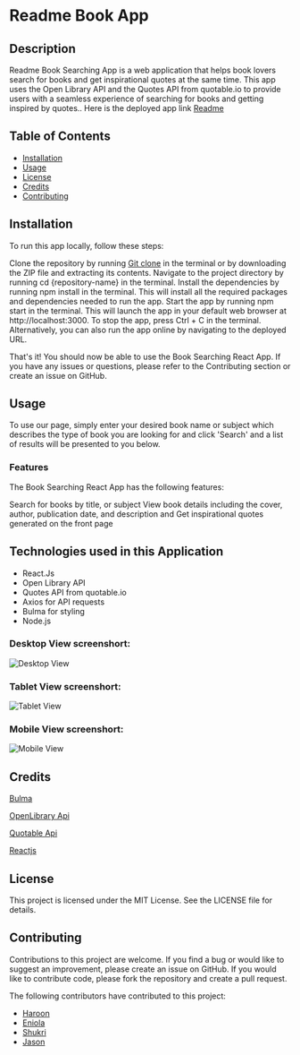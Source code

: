 # Readme Book App


## Description
Readme Book Searching App is a web application that helps book lovers search for books and get inspirational quotes at the same time. This app uses the Open Library API and the Quotes API from quotable.io to provide users with a seamless experience of searching for books and getting inspired by quotes.. Here is the deployed app link [Readme](https://celebrated-hummingbird-400b06.netlify.app/)

## Table of Contents
* [Installation](#installation)
* [Usage](#usage)
* [License](#license)
* [Credits](#credits)
* [Contributing](#contributing)


## Installation
To run this app locally, follow these steps:

Clone the repository by running [Git clone](https://github.com/Haroon-dev13/readme.git) in the terminal or by downloading the ZIP file and extracting its contents.
Navigate to the project directory by running cd {repository-name} in the terminal.
Install the dependencies by running npm install in the terminal. This will install all the required packages and dependencies needed to run the app.
Start the app by running npm start in the terminal. This will launch the app in your default web browser at http://localhost:3000.
To stop the app, press Ctrl + C in the terminal.
Alternatively, you can also run the app online by navigating to the deployed URL.

That's it! You should now be able to use the Book Searching React App. If you have any issues or questions, please refer to the Contributing section or create an issue on GitHub.


## Usage

To use our page, simply enter your desired book name or subject which describes the type of book you are looking for and click 'Search' and a list of results will be presented to you below.

### Features
The Book Searching React App has the following features:

Search for books by title, or subject
View book details including the cover, author, publication date, and description and
Get inspirational quotes generated on the front page


## Technologies used in this Application


* React.Js
* Open Library API
* Quotes API from quotable.io
* Axios for API requests
* Bulma for styling
* Node.js



### Desktop View screenshort:

![Desktop View](src/assets/Desktop-view.png)

### Tablet View screenshort:

![Tablet View](src/assets/Tablet-view1.png)


### Mobile View screenshort:

![Mobile View](src/assets/Mobile-view.png)


## Credits

[Bulma](https://bulma.io/documentation/overview/start/)

[OpenLibrary Api](https://openlibrary.org/developers/api)

[Quotable Api](https://api.quotable.io/random)

[Reactjs](https://react.dev/learn/start-a-new-react-project)


## License

This project is licensed under the MIT License. See the LICENSE file for details.


## Contributing

Contributions to this project are welcome. If you find a bug or would like to suggest an improvement, please create an issue on GitHub. If you would like to contribute code, please fork the repository and create a pull request.

The following contributors have contributed to this project:
* [Haroon](https://github.com/Haroon-dev13)
* [Eniola](https://github.com/eniolaxo)
* [Shukri](https://github.com/shukri74)
* [Jason](https://github.com/Shortms)







